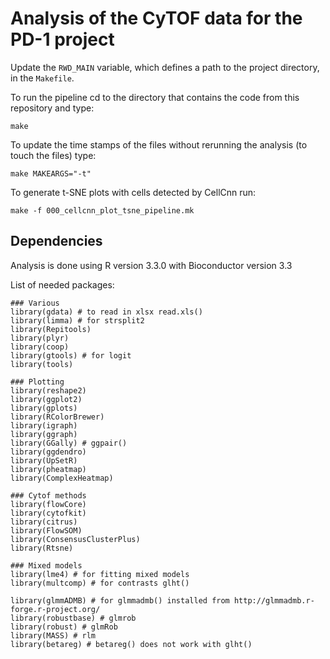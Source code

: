 # Analysis of the CyTOF data for the PD-1 project

Update the `RWD_MAIN` variable, which defines a path to the project directory, in the `Makefile`.

To run the pipeline cd to the directory that contains the code from this repository and type:

```
make
```

To update the time stamps of the files without rerunning the analysis (to touch the files) type:

```
make MAKEARGS="-t"
```

To generate t-SNE plots with cells detected by CellCnn run:

```
make -f 000_cellcnn_plot_tsne_pipeline.mk
```

## Dependencies 

Analysis is done using R version 3.3.0 with Bioconductor version 3.3

List of needed packages:

```
### Various
library(gdata) # to read in xlsx read.xls()
library(limma) # for strsplit2
library(Repitools)
library(plyr)
library(coop)
library(gtools) # for logit
library(tools)

### Plotting
library(reshape2)
library(ggplot2)
library(gplots)
library(RColorBrewer)
library(igraph)
library(ggraph)
library(GGally) # ggpair()
library(ggdendro)
library(UpSetR)
library(pheatmap)
library(ComplexHeatmap)

### Cytof methods
library(flowCore)
library(cytofkit)
library(citrus)
library(FlowSOM)
library(ConsensusClusterPlus)
library(Rtsne)

### Mixed models
library(lme4) # for fitting mixed models
library(multcomp) # for contrasts glht()

library(glmmADMB) # for glmmadmb() installed from http://glmmadmb.r-forge.r-project.org/
library(robustbase) # glmrob
library(robust) # glmRob
library(MASS) # rlm
library(betareg) # betareg() does not work with glht()

```

